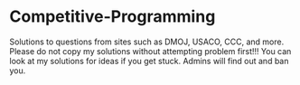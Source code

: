 # Competitive-Programming
Solutions to questions from sites such as DMOJ, USACO, CCC, and more.
Please do not copy my solutions without attempting problem first!!! 
You can look at my solutions for ideas if you get stuck.
Admins will find out and ban you.
